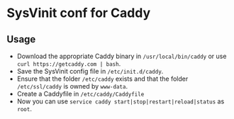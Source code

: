 SysVinit conf for Caddy
=======================

Usage
-----

* Download the appropriate Caddy binary in `/usr/local/bin/caddy` or use `curl https://getcaddy.com | bash`.
* Save the SysVinit config file in `/etc/init.d/caddy`.
* Ensure that the folder `/etc/caddy` exists and that the folder `/etc/ssl/caddy` is owned by `www-data`.
* Create a Caddyfile in `/etc/caddy/Caddyfile`
* Now you can use `service caddy start|stop|restart|reload|status` as `root`.

